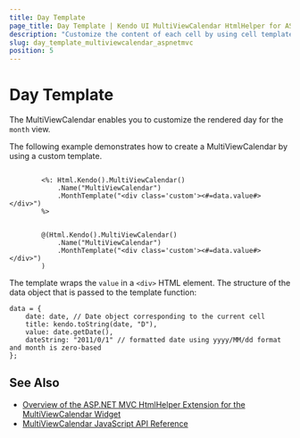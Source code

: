 ```yaml
---
title: Day Template
page_title: Day Template | Kendo UI MultiViewCalendar HtmlHelper for ASP.NET MVC
description: "Customize the content of each cell by using cell templates when working with the Kendo UI MultiViewCalendar."
slug: day_template_multiviewcalendar_aspnetmvc
position: 5
---
```


# Day Template

The MultiViewCalendar enables you to customize the rendered day for the `month` view.

The following example demonstrates how to create a MultiViewCalendar by using a custom template.

```ASPX

        <%: Html.Kendo().MultiViewCalendar()
            .Name("MultiViewCalendar")
            .MonthTemplate("<div class='custom'><#=data.value#></div>")
        %>
```
```Razor

        @(Html.Kendo().MultiViewCalendar()
            .Name("MultiViewCalendar")
            .MonthTemplate("<div class='custom'><#=data.value#></div>")
        )
```

The template wraps the `value` in a `<div>` HTML element. The structure of the data object that is passed to the template function:

    data = {
        date: date, // Date object corresponding to the current cell
        title: kendo.toString(date, "D"),
        value: date.getDate(),
        dateString: "2011/0/1" // formatted date using yyyy/MM/dd format and month is zero-based
    };

## See Also

* [Overview of the ASP.NET MVC HtmlHelper Extension for the MultiViewCalendar Widget](/helpers/multiviewcalendar/overview)
* [MultiViewCalendar JavaScript API Reference](http://docs.telerik.com/kendo-ui/api/javascript/ui/multiviewcalendar)
